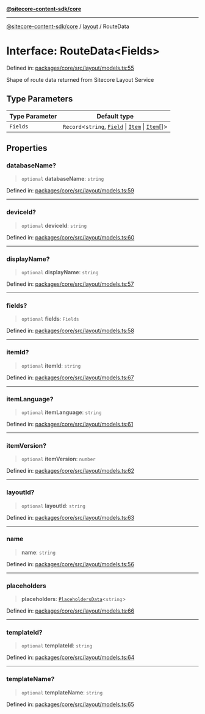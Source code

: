 [**@sitecore-content-sdk/core**](../../README.md)

***

[@sitecore-content-sdk/core](../../README.md) / [layout](../README.md) / RouteData

# Interface: RouteData\<Fields\>

Defined in: [packages/core/src/layout/models.ts:55](https://github.com/Sitecore/xmc-jss-dev/blob/f62fda45ad3407dd6bbe9ef6536a99934293651e/packages/core/src/layout/models.ts#L55)

Shape of route data returned from Sitecore Layout Service

## Type Parameters

| Type Parameter | Default type |
| ------ | ------ |
| `Fields` | `Record`\<`string`, [`Field`](Field.md) \| [`Item`](Item.md) \| [`Item`](Item.md)[]\> |

## Properties

### databaseName?

> `optional` **databaseName**: `string`

Defined in: [packages/core/src/layout/models.ts:59](https://github.com/Sitecore/xmc-jss-dev/blob/f62fda45ad3407dd6bbe9ef6536a99934293651e/packages/core/src/layout/models.ts#L59)

***

### deviceId?

> `optional` **deviceId**: `string`

Defined in: [packages/core/src/layout/models.ts:60](https://github.com/Sitecore/xmc-jss-dev/blob/f62fda45ad3407dd6bbe9ef6536a99934293651e/packages/core/src/layout/models.ts#L60)

***

### displayName?

> `optional` **displayName**: `string`

Defined in: [packages/core/src/layout/models.ts:57](https://github.com/Sitecore/xmc-jss-dev/blob/f62fda45ad3407dd6bbe9ef6536a99934293651e/packages/core/src/layout/models.ts#L57)

***

### fields?

> `optional` **fields**: `Fields`

Defined in: [packages/core/src/layout/models.ts:58](https://github.com/Sitecore/xmc-jss-dev/blob/f62fda45ad3407dd6bbe9ef6536a99934293651e/packages/core/src/layout/models.ts#L58)

***

### itemId?

> `optional` **itemId**: `string`

Defined in: [packages/core/src/layout/models.ts:67](https://github.com/Sitecore/xmc-jss-dev/blob/f62fda45ad3407dd6bbe9ef6536a99934293651e/packages/core/src/layout/models.ts#L67)

***

### itemLanguage?

> `optional` **itemLanguage**: `string`

Defined in: [packages/core/src/layout/models.ts:61](https://github.com/Sitecore/xmc-jss-dev/blob/f62fda45ad3407dd6bbe9ef6536a99934293651e/packages/core/src/layout/models.ts#L61)

***

### itemVersion?

> `optional` **itemVersion**: `number`

Defined in: [packages/core/src/layout/models.ts:62](https://github.com/Sitecore/xmc-jss-dev/blob/f62fda45ad3407dd6bbe9ef6536a99934293651e/packages/core/src/layout/models.ts#L62)

***

### layoutId?

> `optional` **layoutId**: `string`

Defined in: [packages/core/src/layout/models.ts:63](https://github.com/Sitecore/xmc-jss-dev/blob/f62fda45ad3407dd6bbe9ef6536a99934293651e/packages/core/src/layout/models.ts#L63)

***

### name

> **name**: `string`

Defined in: [packages/core/src/layout/models.ts:56](https://github.com/Sitecore/xmc-jss-dev/blob/f62fda45ad3407dd6bbe9ef6536a99934293651e/packages/core/src/layout/models.ts#L56)

***

### placeholders

> **placeholders**: [`PlaceholdersData`](../type-aliases/PlaceholdersData.md)\<`string`\>

Defined in: [packages/core/src/layout/models.ts:66](https://github.com/Sitecore/xmc-jss-dev/blob/f62fda45ad3407dd6bbe9ef6536a99934293651e/packages/core/src/layout/models.ts#L66)

***

### templateId?

> `optional` **templateId**: `string`

Defined in: [packages/core/src/layout/models.ts:64](https://github.com/Sitecore/xmc-jss-dev/blob/f62fda45ad3407dd6bbe9ef6536a99934293651e/packages/core/src/layout/models.ts#L64)

***

### templateName?

> `optional` **templateName**: `string`

Defined in: [packages/core/src/layout/models.ts:65](https://github.com/Sitecore/xmc-jss-dev/blob/f62fda45ad3407dd6bbe9ef6536a99934293651e/packages/core/src/layout/models.ts#L65)
